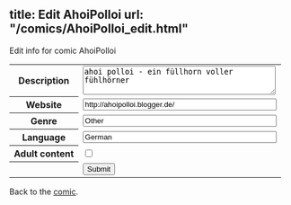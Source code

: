 title: Edit AhoiPolloi
url: "/comics/AhoiPolloi_edit.html"
---
Edit info for comic AhoiPolloi

<form name="comic" action="http://gaepostmail.appspot.com/comic/" method="post">
<table class="comicinfo">
<tr>
<th>Description</th><td><textarea name="description" cols="40" rows="3">ahoi polloi - ein füllhorn voller fühlhörner</textarea></td>
</tr>
<tr>
<th>Website</th><td><input type="text" name="url" value="http://ahoipolloi.blogger.de/" size="40"/></td>
</tr>
<tr>
<th>Genre</th><td><input type="text" name="genre" value="Other" size="40"/></td>
</tr>
<tr>
<th>Language</th><td><input type="text" name="language" value="German" size="40"/></td>
</tr>
<tr>
<th>Adult content</th><td><input type="checkbox" name="adult" value="adult" /></td>
</tr>
<tr>
<th></th><td>
<input type="hidden" name="comic" value="AhoiPolloi" />
<input type="submit" name="submit" value="Submit" />
</td>
</tr>
</table>
</form>

Back to the [comic](AhoiPolloi.html).

